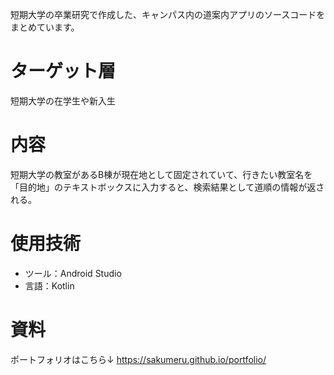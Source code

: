 短期大学の卒業研究で作成した、キャンパス内の道案内アプリのソースコードをまとめています。

# ターゲット層
短期大学の在学生や新入生

# 内容
短期大学の教室があるB棟が現在地として固定されていて、行きたい教室名を「目的地」のテキストボックスに入力すると、検索結果として道順の情報が返される。

# 使用技術
- ツール：Android Studio
- 言語：Kotlin

# 資料
ポートフォリオはこちら↓
https://sakumeru.github.io/portfolio/
